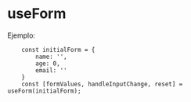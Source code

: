 # useForm

Ejemplo:

```
    const initialForm = {
        name: '',
        age: 0,
        email: ''
    }
    const [formValues, handleInputChange, reset] = useForm(initialForm);
```

